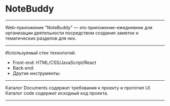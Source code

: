 # NoteBuddy  
---

Web-приложение "NoteBuddy" — это приложение-ежедневник для организации деятельности
посредством создания заметок и тематических разделов для них.  

---

Используемый стек технологий:  

* Front-end: HTML/CSS/JavaScript/React  
* Back-end:  
* Другие инструменты:

---

Каталог Documents содержит требования к проекту и прототип UI.   
Каталог code содержит исходный код проекта.

---
